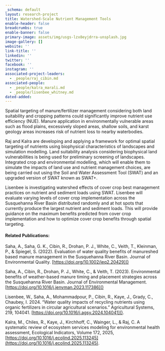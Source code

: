 ```yaml
---
_schema: default
layout: research-project
title: Watershed-Scale Nutrient Management Tools
enable-header: false
breadcrumbs: true
enable-banner: false
primary-image: assets/img/usgs-lzx8eyjdrra-unsplash.jpg
image-gallery: []
website: ''
link-title: ''
linkedin: ''
twitter: ''
facebook: ''
instagram: ''
associated-project-leaders:
  - _people/raj_cibin.md
associated-people:
  - _people/kalra_marali.md
  - _people/lisenbee_whitney.md
dated-added:
---
```

Spatial targeting of manure/fertilizer management considering both land suitability and cropping patterns could significantly improve nutrient use efficiency (NUE). Manure application in environmentally vulnerable areas such as flood plains, excessively sloped areas, shallow soils, and karst geology areas increases risk of nutrient loss to nearby waterbodies.

Raj and Kalra are developing and applying a framework for optimal spatial targeting of nutrients using biophysical characteristics of landscapes and simulation modelling. Land suitability analysis considering biophysical land vulnerabilities is being used for preliminary screening of landscapes. Integrated crop and environmental modelling, which will enable them to simulate the impacts of land use and nutrient management choices, are being carried out using the Soil and Water Assessment Tool (SWAT) and an upgraded version of SWAT known as SWAT+.

Lisenbee is investigating watershed effects of cover crop best management practices on nutrient and sediment loads using SWAT. Lisenbee will evaluate varying levels of cover crop implementation across the Susquehanna River Basin distributed randomly and at hot spots that currently produce the largest nutrient and sediment loads. This will provide guidance on the maximum benefits predicted from cover crop implementation and how to optimize cover crop benefits through spatial targeting.

#### Related Publications:

Saha, A., Saha, G. K., Cibin, R., Drohan, P. J., White, C., Veith, T., Kleinman, P., & Spiegel, S. (2022). Evaluation of water quality benefits of manureshed based manure management in the Susquehanna River Basin. Journal of Environmental Quality. [https://doi.org/10.1002/jeq2.20429]()

Saha, A., Cibin, R., Drohan, P. J., White, C., & Veith, T. (2023). Environmental benefits of weather-based manure timing and placement strategies across the Susquehanna River Basin. Journal of Environmental Management. [https://doi.org/10.1016/j.jenvman.2023.117386]()

Lisenbee, W., Saha, A., Mohammadpour, P., Cibin, R., Kaye, J., Grady, C., Chaubey, I. 2024. “Water quality impacts of recycling nutrients using organic fertilizers in circular agricultural scenarios.” Agricultural Systems, 219, 104041. [https://doi.org/10.1016/j.agsy.2024.104041]().

Kalra, M., Chiles, R., Kaye, J., Kirchhoff, C., Wainger, L., & Raj, C. A systematic review of ecosystem services modeling for environmental health assessment, Ecological Indicators, Volume 172, 2025, [https://doi.org/10.1016/j.ecolind.2025.113245](https://doi.org/10.1016/j.ecolind.2025.113245).&nbsp;